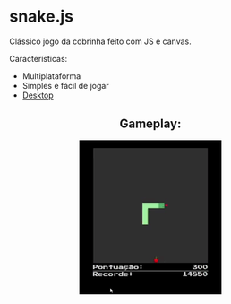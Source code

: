 # snake.js
 
Clássico jogo da cobrinha feito com JS e canvas.

Características: 

* Multiplataforma
* Simples e fácil de jogar
* [Desktop](https://github.com/ArthurLobopro/snake.js/releases)
<!-- * [Site](https://arthurlobopro.github.io/snake.js/) -->

<div style="margin-top: 30px;text-align:center">
    <h2>Gameplay:</h2>
    <img src="./.github/gameplay.gif">
</div>